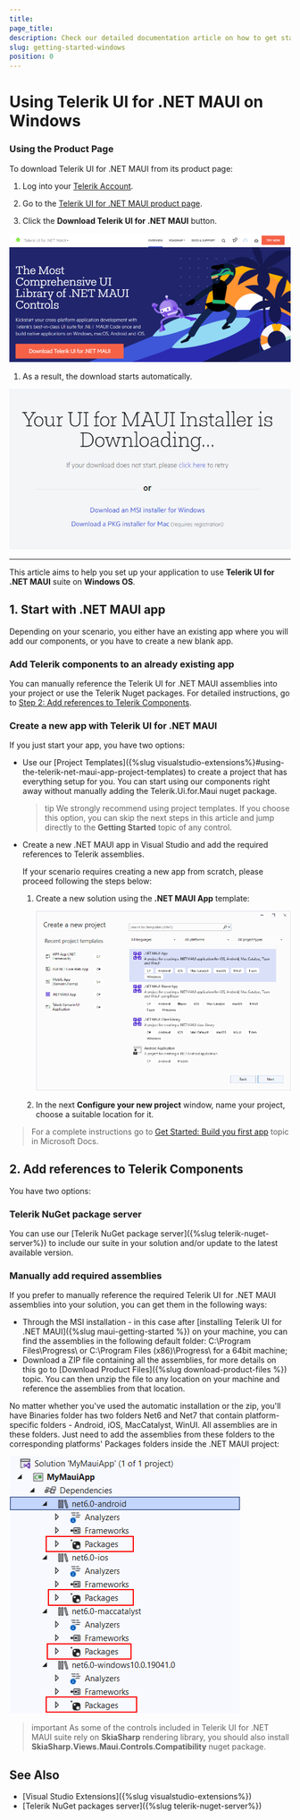 ```yaml
---
title:
page_title:
description: Check our detailed documentation article on how to get started with Telerik UI for .NET MAUI on Windows. Find all you need to know about .NET MAUI installation documentation.
slug: getting-started-windows
position: 0
---
```


# Using Telerik UI for .NET MAUI on Windows

### Using the Product Page

To download Telerik UI for .NET MAUI from its product page:

1. Log into your [Telerik Account](https://www.telerik.com/account/).

1. Go to the [Telerik UI for .NET MAUI product page](https://www.telerik.com/maui-ui).

1. Click the **Download Telerik UI for .NET MAUI** button.

  ![Telerik UI for .NET MAUI](images/download_maui.png)

1. As a result, the download starts automatically.

  ![Telerik UI for .NET MAUI](images/downloading-maui.png)

-------------


This article aims to help you set up your application to use **Telerik UI for .NET MAUI** suite on **Windows OS**.

## 1. Start with .NET MAUI app

Depending on your scenario, you either have an existing app where you will add our components, or you have to create a new blank app.

### Add Telerik components to an already existing app

You can manually reference the Telerik UI for .NET MAUI assemblies into your project or use the Telerik Nuget packages. For detailed instructions, go to [Step 2: Add references to Telerik Components](#2-add-references-to-telerik-components).

### Create a new app with Telerik UI for .NET MAUI

If you just start your app, you have two options:

- Use our [Project Templates]({%slug visualstudio-extensions%}#using-the-telerik-net-maui-app-project-templates) to create a project that has everything setup for you. You can start using our components right away without manually adding the Telerik.Ui.for.Maui nuget package.

	>tip We strongly recommend using project templates. If you choose this option, you can skip the next steps in this article and jump directly to the **Getting Started** topic of any control.

- Create a new .NET MAUI app in Visual Studio and add the required references to Telerik assemblies.

	If your scenario requires creating a new app from scratch, please proceed following the steps below:

	1. Create a new solution using the **.NET MAUI App** template:

		![Create new .NET MAUI App](images/visual-studio-new-solution.png)

	1. In the next **Configure your new project** window, name your project, choose a suitable location for it.

> For a complete instructions go to [Get Started: Build you first app](https://docs.microsoft.com/en-us/dotnet/maui/get-started/first-app?pivots=devices-android) topic in Microsoft Docs.

## 2. Add references to Telerik Components

You have two options:

### Telerik NuGet package server

You can use our [Telerik NuGet package server]({%slug telerik-nuget-server%}) to include our suite in your solution and/or update to the latest available version.

### Manually add required assemblies

If you prefer to manually reference the required Telerik UI for .NET MAUI assemblies into your solution, you can get them in the following ways:

* Through the MSI installation - in this case after [installing Telerik UI for .NET MAUI]({%slug maui-getting-started %}) on your machine, you can find the assemblies in the following default folder: C:\Program Files\Progress\ or C:\Program Files (x86)\Progress\ for a 64bit machine;
* Download a ZIP file containing all the assemblies, for more details on this go to [Download Product Files]({%slug download-product-files %}) topic. You can then unzip the file to any location on your machine and reference the assemblies from that location.

No matter whether you've used the automatic installation or the zip, you'll have Binaries folder has two folders Net6 and Net7 that contain platform-specific folders - Android, iOS, MacCatalyst, WinUI. All assemblies are in these folders. Just need to add the assemblies from these folders to the corresponding platforms' Packages folders inside the .NET MAUI project:

![.NET MAUI Platforms Packages folders](images/platforms-packages.png)

>important As some of the controls included in Telerik UI for .NET MAUI suite rely on **SkiaSharp** rendering library, you should also install **SkiaSharp.Views.Maui.Controls.Compatibility** nuget package.


## See Also

- [Visual Studio Extensions]({%slug visualstudio-extensions%})
- [Telerik NuGet packages server]({%slug telerik-nuget-server%})
